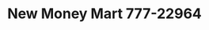 ---
f_zip-code: 90680
f_state-code: CA
title: New Money Mart 777-22964
f_phone: 714-891-0367
f_city-only: Stanton
f_address: 12001 Beach Boulevard Stanton
f_location-unique-id: '22964'
slug: new-money-mart-777-22964
updated-on: '2024-05-30T13:46:58.046Z'
created-on: '2024-05-30T13:36:59.803Z'
published-on: '2024-05-30T13:54:32.469Z'
f_city-state: cms/city/stanton-ca.md
f_company: cms/company/new-money-mart-777.md
f_state: cms/state/california.md
layout: '[payday-loan].html'
tags: payday-loan
---